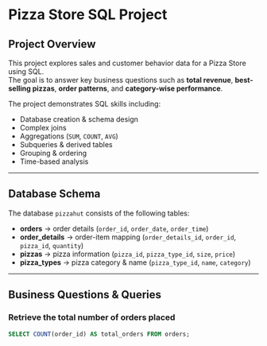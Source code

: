 # Pizza Store SQL Project

## Project Overview
This project explores sales and customer behavior data for a Pizza Store using SQL.  
The goal is to answer key business questions such as **total revenue**, **best-selling pizzas**, **order patterns**, and **category-wise performance**.  

The project demonstrates SQL skills including:
- Database creation & schema design
- Complex joins
- Aggregations (`SUM`, `COUNT`, `AVG`)
- Subqueries & derived tables
- Grouping & ordering
- Time-based analysis

---

## Database Schema
The database `pizzahut` consists of the following tables:

- **orders** → order details (`order_id`, `order_date`, `order_time`)  
- **order_details** → order-item mapping (`order_details_id`, `order_id`, `pizza_id`, `quantity`)  
- **pizzas** → pizza information (`pizza_id`, `pizza_type_id`, `size`, `price`)  
- **pizza_types** → pizza category & name (`pizza_type_id`, `name`, `category`)  

---

## Business Questions & Queries

### Retrieve the total number of orders placed
```sql
SELECT COUNT(order_id) AS total_orders FROM orders;
```
